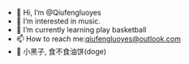 - 👋 Hi, I’m @Qiufengluoyes
- 👀 I’m interested in music.
- 🌱 I’m currently learning play basketball
- 📫 How to reach me:qiufengluoyes@outlook.com
- 🐓 小黑子, 食不食油饼(doge)

<!---
Qiufengluoyes/Qiufengluoyes is a ✨ special ✨ repository because its `README.md` (this file) appears on your GitHub profile.
You can click the Preview link to take a look at your changes.
--->

